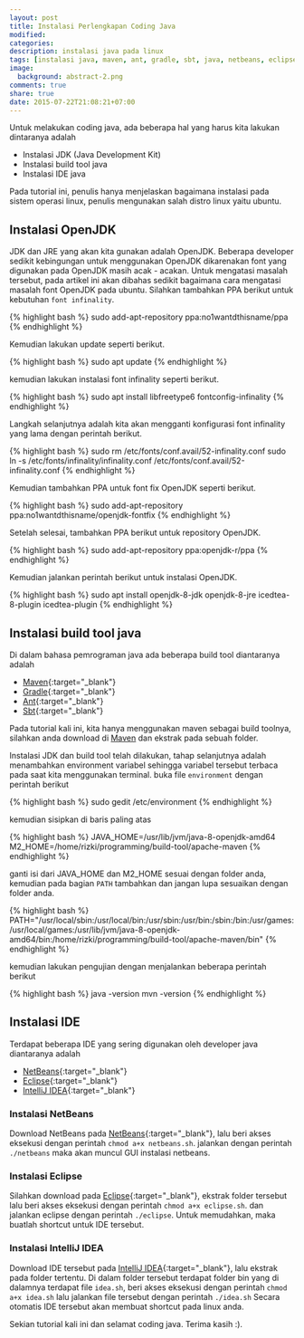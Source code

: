 ```yaml
---
layout: post
title: Instalasi Perlengkapan Coding Java
modified:
categories:
description: instalasi java pada linux
tags: [instalasi java, maven, ant, gradle, sbt, java, netbeans, eclipse, intellij idea, instalasi java di ubuntu]
image:
  background: abstract-2.png
comments: true
share: true
date: 2015-07-22T21:08:21+07:00
---
```


Untuk melakukan coding java, ada beberapa hal yang harus kita lakukan dintaranya adalah

- Instalasi JDK (Java Development Kit)
- Instalasi build tool java
- Instalasi IDE java

Pada tutorial ini, penulis hanya menjelaskan bagaimana instalasi pada sistem operasi linux, penulis mengunakan salah distro linux yaitu ubuntu.

## Instalasi OpenJDK

JDK dan JRE yang akan kita gunakan adalah OpenJDK. Beberapa developer sedikit kebingungan untuk menggunakan OpenJDK dikarenakan font yang digunakan pada OpenJDK masih acak - acakan. Untuk mengatasi masalah tersebut, pada artikel ini akan dibahas sedikit bagaimana cara mengatasi masalah font OpenJDK pada ubuntu. Silahkan tambahkan PPA berikut untuk kebutuhan `font infinality`.

{% highlight bash %}
sudo add-apt-repository ppa:no1wantdthisname/ppa
{% endhighlight %}

Kemudian lakukan update seperti berikut.

{% highlight bash %}
sudo apt update
{% endhighlight %}

kemudian lakukan instalasi font infinality seperti berikut.

{% highlight bash %}
sudo apt install libfreetype6 fontconfig-infinality
{% endhighlight %}

Langkah selanjutnya adalah kita akan mengganti konfigurasi font infinality yang lama dengan perintah berikut.

{% highlight bash %}
sudo rm /etc/fonts/conf.avail/52-infinality.conf
sudo ln -s /etc/fonts/infinality/infinality.conf /etc/fonts/conf.avail/52-infinality.conf
{% endhighlight %}

Kemudian tambahkan PPA untuk font fix OpenJDK seperti berikut.

{% highlight bash %}
sudo add-apt-repository ppa:no1wantdthisname/openjdk-fontfix
{% endhighlight %}

Setelah selesai, tambahkan PPA berikut untuk repository OpenJDK.

{% highlight bash %}
sudo add-apt-repository ppa:openjdk-r/ppa
{% endhighlight %}

Kemudian jalankan perintah berikut untuk instalasi OpenJDK.

{% highlight bash %}
sudo apt install openjdk-8-jdk openjdk-8-jre icedtea-8-plugin icedtea-plugin
{% endhighlight %}

## Instalasi build tool java

Di dalam bahasa pemrograman java ada beberapa build tool diantaranya adalah

- [Maven](http://maven.apache.org/){:target="_blank"}
- [Gradle](https://gradle.org/){:target="_blank"}
- [Ant](http://ant.apache.org/){:target="_blank"}
- [Sbt](http://www.scala-sbt.org/){:target="_blank"}

Pada tutorial kali ini, kita hanya menggunakan maven sebagai build toolnya, silahkan anda download di [Maven](http://maven.apache.org/) dan ekstrak pada sebuah folder.

Instalasi JDK dan build tool telah dilakukan, tahap selanjutnya adalah menambahkan environment variabel sehingga variabel tersebut terbaca pada saat kita menggunakan terminal. buka file `environment` dengan perintah berikut

{% highlight bash %}
sudo gedit /etc/environment
{% endhighlight %}

kemudian sisipkan di baris paling atas

{% highlight bash %}
JAVA_HOME=/usr/lib/jvm/java-8-openjdk-amd64
M2_HOME=/home/rizki/programming/build-tool/apache-maven
{% endhighlight %}

ganti isi dari JAVA_HOME dan M2_HOME sesuai dengan folder anda, kemudian pada bagian `PATH` tambahkan dan jangan lupa sesuaikan dengan folder anda.

{% highlight bash %}
PATH="/usr/local/sbin:/usr/local/bin:/usr/sbin:/usr/bin:/sbin:/bin:/usr/games:/usr/local/games:/usr/lib/jvm/java-8-openjdk-amd64/bin:/home/rizki/programming/build-tool/apache-maven/bin"
{% endhighlight %}

kemudian lakukan pengujian dengan menjalankan beberapa perintah berikut

{% highlight bash %}
java -version
mvn -version
{% endhighlight %}

## Instalasi IDE

Terdapat beberapa IDE yang sering digunakan oleh developer java diantaranya adalah

- [NetBeans](https://netbeans.org/){:target="_blank"}
- [Eclipse](http://www.eclipse.org/){:target="_blank"}
- [IntelliJ IDEA](https://www.jetbrains.com/idea/){:target="_blank"}

### Instalasi NetBeans

Download NetBeans pada [NetBeans](https://netbeans.org/){:target="_blank"}, lalu beri akses eksekusi dengan perintah `chmod a+x netbeans.sh`. jalankan dengan perintah `./netbeans` maka akan muncul GUI instalasi netbeans.

### Instalasi Eclipse

Silahkan download pada [Eclipse](http://www.eclipse.org/){:target="_blank"}, ekstrak folder tersebut lalu beri akses eksekusi dengan perintah `chmod a+x eclipse.sh`. dan jalankan eclipse dengan perintah `./eclipse`. Untuk memudahkan, maka buatlah shortcut untuk IDE tersebut.

### Instalasi IntelliJ IDEA

Download IDE tersebut pada [IntelliJ IDEA](https://www.jetbrains.com/idea/){:target="_blank"}, lalu ekstrak pada folder tertentu. Di dalam folder tersebut terdapat folder bin yang di dalamnya terdapat file `idea.sh`, beri akses eksekusi dengan perintah `chmod a+x idea.sh` lalu jalankan file tersebut dengan perintah `./idea.sh` Secara otomatis IDE tersebut akan membuat shortcut pada linux anda.

Sekian tutorial kali ini dan selamat coding java. Terima kasih :).
